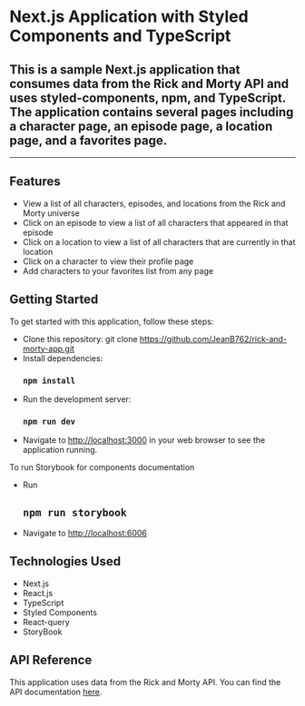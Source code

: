 # Next.js Application with Styled Components and TypeScript  

## This is a sample Next.js application that consumes data from the Rick and Morty API and uses styled-components, npm, and TypeScript. The application contains several pages including a character page, an episode page, a location page, and a favorites page.  
-----------------------------------------------------------

## Features
  - View a list of all characters, episodes, and locations from the Rick and Morty universe
  - Click on an episode to view a list of all characters that appeared in that episode
  - Click on a location to view a list of all characters that are currently in that location
  - Click on a character to view their profile page
  - Add characters to your favorites list from any page
## Getting Started
  To get started with this application, follow these steps:
  - Clone this repository: git clone https://github.com/JeanB762/rick-and-morty-app.git
  - Install dependencies: 
    ### `npm install`
  - Run the development server: 
    ### `npm run dev`
  - Navigate to [http://localhost:3000](http://localhost:3000) in your web browser to see the application running.

  To run Storybook for components documentation  
  - Run  
    ## `npm run storybook`  
  - Navigate to [http://localhost:6006](http://localhost:6006)  

## Technologies Used
  - Next.js
  - React.js
  - TypeScript
  - Styled Components
  - React-query
  - StoryBook

## API Reference
  This application uses data from the Rick and Morty API. You can find the API documentation [here](https://rickandmortyapi.com/documentation/).
